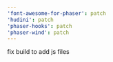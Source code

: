 ```yaml
---
'font-awesome-for-phaser': patch
'hudini': patch
'phaser-hooks': patch
'phaser-wind': patch
---
```


fix build to add js files

